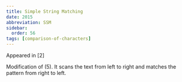 ```yaml
---
title: Simple String Matching
date: 2015
abbreviation: SSM
sidebar:
  order: 56
tags: [comparison-of-characters]
---
```


Appeared in [2]

Modification of (5). It scans the text from left to right and matches the pattern from right to left.
